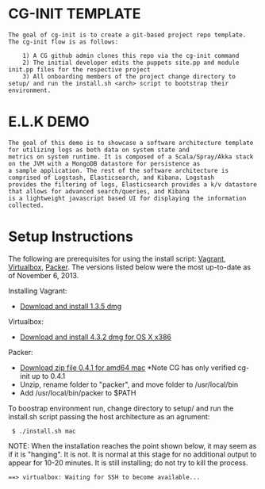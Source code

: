 CG-INIT TEMPLATE
================

	The goal of cg-init is to create a git-based project repo template. The cg-init flow is as follows:

        1) A CG github admin clones this repo via the cg-init command
        2) The initial developer edits the puppets site.pp and module init.pp files for the respective project
        3) All onboarding members of the project change directory to setup/ and run the install.sh <arch> script to bootstrap their environment.

E.L.K DEMO
==============

    The goal of this demo is to showcase a software architecture template for utilizing logs as both data on system state and
    metrics on system runtime. It is composed of a Scala/Spray/Akka stack on the JVM with a MongoDB datastore for persistence as
    a sample application. The rest of the software architecture is comprised of Logstash, Elasticsearch, and Kibana. Logstash
    provides the filtering of logs, Elasticsearch provides a k/v datastore that allows for advanced search/queries, and Kibana
    is a lightweight javascript based UI for displaying the information collected.

Setup Instructions
==================

The following are prerequisites for using the install script: [Vagrant](http://www.vagrantup.com/), [Virtualbox](https://www.virtualbox.org/), [Packer](http://www.packer.io/). The versions listed below were the most up-to-date as of November 6, 2013.

Installing Vagrant:

- [Download and install 1.3.5 dmg](http://downloads.vagrantup.com/)

Virtualbox:

- [Download and install 4.3.2 dmg for OS X x386](https://www.virtualbox.org/wiki/Downloads)

Packer:

- [Download zip file 0.4.1 for amd64 mac](https://dl.bintray.com/mitchellh/packer/0.4.1_darwin_amd64.zip) *Note CG has only verified cg-init up to 0.4.1
- Unzip, rename folder to "packer", and move folder to /usr/local/bin
- Add /usr/local/bin/packer to $PATH


To boostrap environment run, change directory to setup/ and run the install.sh script passing the host architecture as an agrument:

     $ ./install.sh mac
     
NOTE: When the  installation reaches the point shown below, it may seem as if it is "hanging". It is not. It is normal at this stage for no additional output to appear for 10-20 minutes. It is still installing; do not try to kill the process.

    ==> virtualbox: Waiting for SSH to become available...


